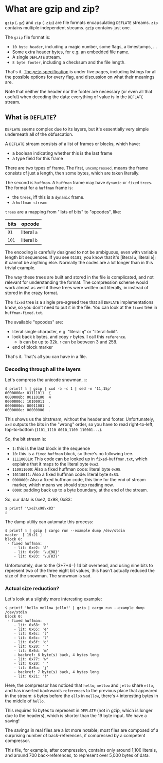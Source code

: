# What are gzip and zip?

`gzip` (`.gz`) and `zip` (`.zip`) are file formats encapsulating `DEFLATE`
streams. `zip` contains multiple independent streams. `gzip` contains just one.

The `gzip` file format is:

 * `10 byte header`, including a magic number, some flags, a timestamps, ...
 * Some extra header bytes, for e.g. an embedded file name.
 * A single `DEFLATE` stream.
 * `8 byte footer`, including a checksum and the file length.

That's it. [The `gzip` specification](https://tools.ietf.org/html/rfc1952) is
under five pages, including listings for all the possible options for every
flag, and discussion on what their meanings are.

Note that neither the header nor the footer are necessary (or even all that
useful) when decoding the data: everything of value is in the `DEFLATE` stream.

## What is `DEFLATE`?

`DEFLATE` seems complex due to its layers, but it's essentially very simple
underneath all of the obfuscation.

A `DEFLATE` stream consists of a list of frames or blocks, which have:

 * a boolean indicating whether this is the last frame
 * a type field for this frame

There are two types of frame. The first, `uncompressed`, means the frame
consists of just a length, then some bytes, which are taken literally.

The second is `huffman`. A `huffman` frame may have `dynamic` or `fixed`
`trees`. The format for a `huffman` frame is:

 * the `trees`, iff this is a `dynamic` frame.
 * a `huffman stream`

`trees` are a mapping from "lists of bits" to "opcodes", like:

| bits  |    opcode   |
| ----- | ----------- |
|  `01` | literal `a` |
| `101` | literal `b` |

The encoding is carefully designed to not be ambiguous, even with variable
length bit sequences. If you see `01101`, you know that it's [literal `a`,
literal `b`]; it cannot be anything else. Normally the codes are a lot longer
than in this trivial example.

The way these trees are built and stored in the file is complicated, and not
relevant for understanding the format. The compression scheme would work almost
as well if these trees were  written out literally, in instead of stored in the
crazy format.

The `fixed` tree is a single pre-agreed tree that all `DEFLATE` implementations
know, so you don't need to put it in the file. You can look at the `fixed`
tree in `huffman-fixed.txt`.

The available "opcodes" are:

 * literal single character, e.g. "literal `q`" or "literal `0x00`".
 * look back `b` bytes, and copy `r` bytes. I call this `reference`.
   * b can be up to 32k. r can be between 3 and 258.
 * end of block marker

That's it. That's all you can have in a file.

### Decoding through all the layers

Let's compress the unicode snowman, `☃`:

```
$ printf ☃ | gzip | xxd -b -c 1 | sed -n '11,15p'
0000000a: 01111011  {
0000000b: 00110100  4
0000000c: 10100011  .
0000000d: 00011001  .
0000000e: 00000000  .
```

This shows us the bitstream, without the header and footer.
Unfortunately, `xxd` outputs the bits in the "wrong" order, so you have
to read right-to-left, top-to-bottom (`1101_1110 0010_1100 110001...`).

So, the bit stream is:

 * `1`: this is the last block in the sequence
 * `10`: this is a `fixed` `huffman` block, so there's no following tree.
 * `111100010`: This code can be looked up in `fixed-huffman.txt`,
    which explains that it maps to the literal byte `0xe2`.
 * `110011000`: Also a fixed huffman code: literal byte `0x98`.
 * `10110011`: Also a fixed huffman code: literal byte `0x83`.
 * `0000000`: Also a fixed huffman code, this time for the end of stream marker,
    which means we should stop reading now.
 * `0000`: padding back up to a byte boundary, at the end of the stream.

So, our data is 0xe2, 0x98, 0x83:

```
$ printf '\xe2\x98\x83'
☃
```

The dump utility can automate this process:

```
$ printf ☃ | gzip | cargo run --example dump /dev/stdin                                                                                                                                  master  [ 15:21 ]
block 0:
 - fixed huffman:
    - lit: 0xe2: 'â'
    - lit: 0x98: '\u{98}'
    - lit: 0x83: '\u{83}'
```

Unfortunately, due to the (3+7+4=) 14 bit overhead, and using nine bits to
represent two of the three eight bit values, this hasn't actually reduced the
size of the snowman. The snowman is sad.


### Actual size reduction?

Let's look at a slightly more interesting example:

```
$ printf 'hello mellow jello!' | gzip | cargo run --example dump /dev/stdin
block 0:
 - fixed huffman:
    - lit: 0x68: 'h'
    - lit: 0x65: 'e'
    - lit: 0x6c: 'l'
    - lit: 0x6c: 'l'
    - lit: 0x6f: 'o'
    - lit: 0x20: ' '
    - lit: 0x6d: 'm'
    - backref: 6 byte(s) back, 4 bytes long
    - lit: 0x77: 'w'
    - lit: 0x20: ' '
    - lit: 0x6a: 'j'
    - backref: 7 byte(s) back, 4 bytes long
    - lit: 0x21: '!'
```

Here, the compressor has noticed that `hello`, `mellow` and `jello` share
`ello`, and has inserted backwards `reference`s to the previous place that
appeared in the stream: `6` bytes before the `ello` in `mellow`, there's
`4` interesting bytes in the middle of `hello`.

This requires 16 bytes to represent in `DEFLATE` (not in gzip, which is longer
due to the headers), which is shorter than the 19 byte input. We have a saving!

The savings in real files are a lot more notable; most files are composed of
a surprising number of back-references, if compressed by a competent compressor.

This file, for example, after compression, contains only around 1,100 literals,
and around 700 back-references, to represent over 5,000 bytes of data.

